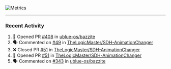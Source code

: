 ![Metrics](https://metrics.lecoq.io/KyleGospo?template=classic&base=header%2C%20activity%2C%20community%2C%20repositories%2C%20metadata&base.indepth=false&base.hireable=false&base.skip=false&config.timezone=America%2FLos_Angeles)

---
### Recent Activity
<!--START_SECTION:activity-->
1. 💪 Opened PR [#408](https://github.com/ublue-os/bazzite/pull/408) in [ublue-os/bazzite](https://github.com/ublue-os/bazzite)
2. 🗣 Commented on [#49](https://github.com/TheLogicMaster/SDH-AnimationChanger/pull/49#issuecomment-1749369719) in [TheLogicMaster/SDH-AnimationChanger](https://github.com/TheLogicMaster/SDH-AnimationChanger)
3. ❌ Closed PR [#51](https://github.com/TheLogicMaster/SDH-AnimationChanger/pull/51) in [TheLogicMaster/SDH-AnimationChanger](https://github.com/TheLogicMaster/SDH-AnimationChanger)
4. 💪 Opened PR [#51](https://github.com/TheLogicMaster/SDH-AnimationChanger/pull/51) in [TheLogicMaster/SDH-AnimationChanger](https://github.com/TheLogicMaster/SDH-AnimationChanger)
5. 🗣 Commented on [#343](https://github.com/ublue-os/bazzite/issues/343#issuecomment-1749351020) in [ublue-os/bazzite](https://github.com/ublue-os/bazzite)
<!--END_SECTION:activity-->
